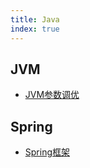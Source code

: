 ```yaml
---
title: Java
index: true
---
```


## JVM
- [JVM参数调优](./jvm/Args.md)

## Spring
- [Spring框架](./Spring/README.md)